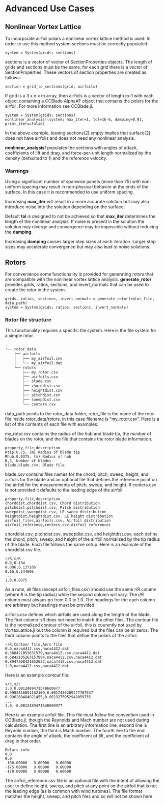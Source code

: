 # Advanced Use Cases

## Nonlinear Vortex Lattice
To incorporate airfoil polars a nonlinear vortex lattice method is used. In order to use this method system.sections must be correctly populated.

```
system = System(grids; sections)
```

sections is a vector of vector of SectionProperties objects. The length of grids and sections must be the same, for each grid there is a vector of SectionProperties. These vectors of section properties are created as follows:

```
section = grid_to_sections(grid, airfoils)
```

If grid is a 3 x n x m array, then airfoils is a vector of length m-1 with each object containing a CCBlade AlphaAF object that contains the polars for the airfoil. For more information see CCBlade.jl.

```
system = System(grids; sections)
nonlinear_analysis!(system; max_iter=1, tol=1E-6, damping=0.01, print_iters=false)
```

In the above example, leaving sections[2] empty implies that surface[2] does not have airfoils and does not need any nonlinear analysis.

**nonlinear_analysis!** populates the sections with angles of attack, coefficients of lift and drag, and force-per-unit length normalized by the density (defaulted to 1) and the reference velocity.

### Warnings
Using a significant number of spanwise panels (more than 75) with non-uniform spacing may result in non-physical behavior at the ends of the surface. In this case it is recommended to use uniform spacing.

Increasing **max_iter** will result in a more accurate solution but may also introduce noise into the solution depending on the surface.

Default **tol** is designed to not be achieved so that **max_iter** determines the length of the nonlinear analysis. If noise is present in the solution the solution may diverge and convergence may be impossible without reducing the **damping**.

Increasing **damping** causes larger step sizes at each iteration. Larger step sizes may accelerate convergence but may also lead to noise solutions. 

## Rotors
For convenience some functionality is provided for generating rotors that are compatible with the nonlinear vortex lattice analysis. **generate_rotor** provides grids, ratios, sections, and invert_normals that can be used to create the rotor in the system.

```
grids, ratios, sections, invert_normals = generate_rotor(rotor_file, data_path)
system = System(grids; ratios, sections, invert_normals)
```

### Rotor file structure

This functionality requires a specific file system. Here is the file system for a simple rotor.

```bash
.
└── rotor_data
    ├── airfoils
    │   ├── my_airfoil.csv
    │   └── my_airfoil.dat
    └── rotors
        ├── my_rotor.csv
        ├── airfoils.csv
        ├── blade.csv
        ├── chorddist.csv
        ├── heightdist.csv
        ├── pitchdist.csv
        ├── sweepdist.csv
        └── centers.csv
```

data_path points to the rotor_data folder, rotor_file is the name of the rotor file inside rotor_data/rotors, in this case filename is "my_rotor.csv". Here is a list of the contents of each file with examples:

my_rotor.csv contains the radius of the hub and blade tip, the number of blades on the rotor, and the file that contains the rotor blade information.
``` 
property,file,description
Rtip,0.75, (m) Radius of blade tip
Rhub,0.0375, (m) Radius of hub
B,3, Number of blades
blade,blade.csv, Blade file
```

blade.csv contains files names for the chord, pitch, sweep, height, and airfoils for the blade and an optional file that defines the reference point on the airfoil for the measurements of pitch, sweep, and height. If centers.csv is not provided it defaults to the leading edge of the airfoil.
```
property,file,description
chorddist,chorddist.csv, Chord distribution
pitchdist,pitchdist.csv, Pitch distribution
sweepdist,sweepdist.csv, LE sweep distribution
heightdist,heightdist.csv, LE height distribution
airfoil_files,airfoils.csv, Airfoil distribution
airfoil_reference,centers.csv,Airfoil references
```

chorddist.csv, pitchdist.csv, sweepdist.csv, and heightdist.csv, each define the chord, pitch, sweep, and height of the airfoil normalized by the tip radius of the blade. Each file follows the same setup. Here is an example of the chorddist.csv file.

```
r/R,c/R
0.0,0.134
0.086,0.137106
0.16,0.144606
...
1.0,0.0375
```

As a note, all files (except airfoil_files.csv) should use the same r/R column (where R is the tip radius) while the second column will vary. The r/R column must always go from 0.0 to 1.0. The headings for the each column are arbitrary but headings must be provided.

airfoils.csv defines which airfoils are used along the length of the blade. The first column r/R does not need to match the other files. The contour file is the normalized contour of the airfoil, this is cuurently not used by VortexLattice.jl but the column is required but the files can be all zeros. The third column points to the files that define the polars of the airfoil.

```
r/R,Contour file,Aero file
0.0,naca4412.csv,naca4412.dat
0.368421052631579,naca4412.csv,naca4412.dat
0.6842105263157894,naca4412.csv,naca4412.dat
0.8947368421052632,naca4412.csv,naca4412.dat
1.0,naca4412.csv,naca4412.dat
```

Here is an example contour file:
```
x/c,y/c
1.0,0.0012489471548600977
0.9983816051162109,0.0017436209477767937
0.996268484921455,0.0023275052942059735
...
1.0,-0.0012489471548600977
```

Here is an example airfoil file. This file must follow the convention used in CCBlade.jl, though the Reynolds and Mach number are not used during calculation. The first line is an arbitrary information line, second line is Reynold number, the third is Mach number. The fourth line to the end contains the angle of attack, the coefficent of lift, and the coefficient of drag in that order.
```
Polars info
0.0
0.0
-180.00000   0.00000   0.60000
-175.00000   0.00000   0.60000
-170.00000   0.00000   0.60000
```

The airfoil_reference.csv file is an optional file with the intent of allowing the user to define height, sweep, and pitch at any point on the airfoil that is not the leading edge (as is common with wind turbines). The file format matches the height, sweep, and pitch files and so will not be shown here.